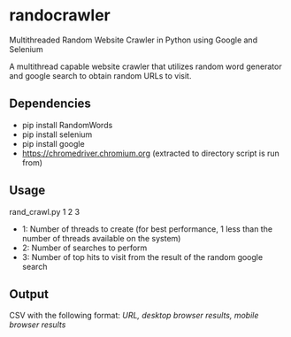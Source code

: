 # randocrawler
Multithreaded Random Website Crawler in Python using Google and Selenium

A multithread capable website crawler that utilizes random word generator and google search to obtain random URLs to visit.

## Dependencies
- pip install RandomWords
- pip install selenium
- pip install google
- https://chromedriver.chromium.org (extracted to directory script is run from)

## Usage
rand_crawl.py 1 2 3
- 1: Number of threads to create (for best performance, 1 less than the number of threads available on the system)
- 2: Number of searches to perform
- 3: Number of top hits to visit from the result of the random google search

## Output
CSV with the following format:
*URL, desktop browser results, mobile browser results*
